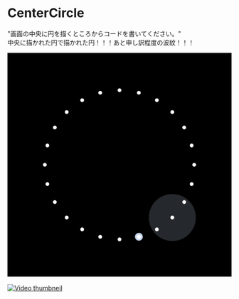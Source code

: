 # CenterCircle
"画面の中央に円を描くところからコードを書いてください。"  
中央に描かれた円で描かれた円！！！あと申し訳程度の波紋！！！  

![image of CentreCircle](./frame/0.png)  

[![Video thumbneil](https://pbs.twimg.com/ext_tw_video_thumb/1488236421831745537/pu/img/Hbo1PHBXDSkDSYaf.jpg)](https://twitter.com/kotambourine/status/1488236903425970176/video/1)